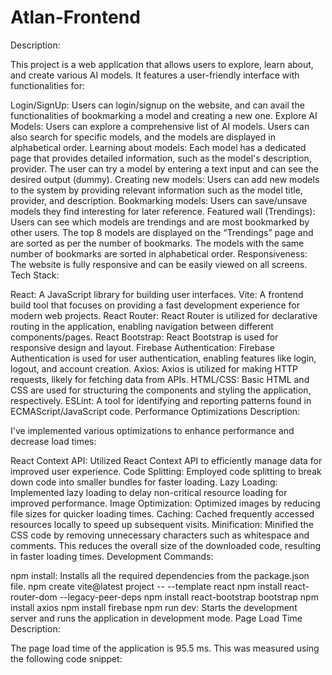 # Atlan-Frontend

Description:

This project is a web application that allows users to explore, learn about, and create various AI models. It features a user-friendly interface with functionalities for:

Login/SignUp: Users can login/signup on the website, and can avail the functionalities of bookmarking a model and creating a new one.
Explore AI Models: Users can explore a comprehensive list of AI models. Users can also search for specific models, and the models are displayed in alphabetical order.
Learning about models: Each model has a dedicated page that provides detailed information, such as the model's description, provider. The user can try a model by entering a text input and can see the desired output (dummy).
Creating new models: Users can add new models to the system by providing relevant information such as the model title, provider, and description.
Bookmarking models: Users can save/unsave models they find interesting for later reference.
Featured wall (Trendings): Users can see which models are trendings and are most bookmarked by other users. The top 8 models are displayed on the “Trendings” page and are sorted as per the number of bookmarks. The models with the same number of bookmarks are sorted in alphabetical order.
Responsiveness: The website is fully responsive and can be easily viewed on all screens.
Tech Stack:

React: A JavaScript library for building user interfaces.
Vite: A frontend build tool that focuses on providing a fast development experience for modern web projects.
React Router: React Router is utilized for declarative routing in the application, enabling navigation between different components/pages.
React Bootstrap: React Bootstrap is used for responsive design and layout.
Firebase Authentication: Firebase Authentication is used for user authentication, enabling features like login, logout, and account creation.
Axios: Axios is utilized for making HTTP requests, likely for fetching data from APIs.
HTML/CSS: Basic HTML and CSS are used for structuring the components and styling the application, respectively.
ESLint: A tool for identifying and reporting patterns found in ECMAScript/JavaScript code.
Performance Optimizations
Description:

I've implemented various optimizations to enhance performance and decrease load times:

React Context API: Utilized React Context API to efficiently manage data for improved user experience.
Code Splitting: Employed code splitting to break down code into smaller bundles for faster loading.
Lazy Loading: Implemented lazy loading to delay non-critical resource loading for improved performance.
Image Optimization: Optimized images by reducing file sizes for quicker loading times.
Caching: Cached frequently accessed resources locally to speed up subsequent visits.
Minification: Minified the CSS code by removing unnecessary characters such as whitespace and comments. This reduces the overall size of the downloaded code, resulting in faster loading times.
Development Commands:

npm install: Installs all the required dependencies from the package.json file.
npm create vite@latest project -- --template react
npm install react-router-dom --legacy-peer-deps
npm install react-bootstrap bootstrap
npm install axios
npm install firebase
npm run dev: Starts the development server and runs the application in development mode.
Page Load Time
Description:

The page load time of the application is 95.5 ms. This was measured using the following code snippet:
